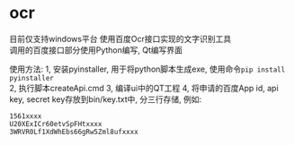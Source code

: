 # ocr
目前仅支持windows平台
使用百度Ocr接口实现的文字识别工具  
调用的百度接口部分使用Python编写, Qt编写界面  

使用方法:
1, 安装pyinstaller, 用于将python脚本生成exe, 使用命令`pip install pyinstaller`  
2, 执行脚本createApi.cmd
3, 编译ui中的QT工程
4, 将申请的百度App id, api key, secret key存放到bin/key.txt中, 分三行存储, 例如:  
```
1561xxxx
U20XExICr60etvSpFHtxxxx
3WRVR0Lf1XdWhEbs66gRw5Zml8ufxxxx
```
